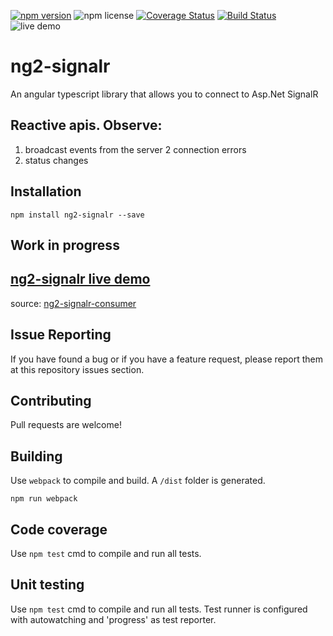 [![npm version](https://badge.fury.io/js/adal-ts.svg)](https://badge.fury.io/js/adal-ts)
![npm license](https://img.shields.io/npm/l/express.svg)
[![Coverage Status](https://coveralls.io/repos/github/HNeukermans/adal-ts/badge.svg)](https://coveralls.io/github/HNeukermans/adal-ts)
[![Build Status](https://travis-ci.org/HNeukermans/adal-ts.svg?branch=master)](https://travis-ci.org/HNeukermans/adal-ts)
![live demo](https://img.shields.io/badge/demo-live-orange.svg)

# ng2-signalr
An angular typescript library that allows you to connect to Asp.Net SignalR

## Reactive apis. Observe:
 1. broadcast events from the server
 2  connection errors 
 3. status changes 

## Installation
```
npm install ng2-signalr --save
```


## Work in progress


## [ng2-signalr live demo](http://ng2-signalr-webui.azurewebsites.net)


source: [ng2-signalr-consumer](https://github.com/HNeukermans/adal-ts-consumer)

## Issue Reporting

If you have found a bug or if you have a feature request, please report them at this repository issues section. 

## Contributing

Pull requests are welcome!

## Building

Use `webpack` to compile and build. A `/dist` folder is generated.

```
npm run webpack
```

## Code coverage

Use `npm test` cmd to compile and run all tests. 

## Unit testing

Use `npm test` cmd to compile and run all tests. Test runner is configured with autowatching and 'progress' as test reporter. 

  
